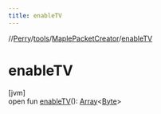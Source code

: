 ```yaml
---
title: enableTV
---
```

//[Perry](../../../index.html)/[tools](../index.html)/[MaplePacketCreator](index.html)/[enableTV](enable-t-v.html)



# enableTV



[jvm]\
open fun [enableTV](enable-t-v.html)(): [Array](https://kotlinlang.org/api/latest/jvm/stdlib/kotlin/-array/index.html)&lt;[Byte](https://kotlinlang.org/api/latest/jvm/stdlib/kotlin/-byte/index.html)&gt;




